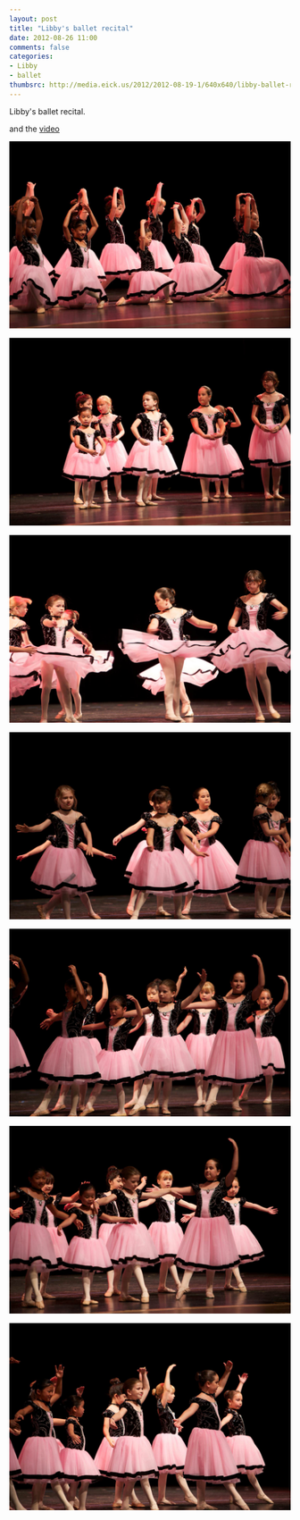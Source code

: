 ```yaml
---
layout: post
title: "Libby's ballet recital"
date: 2012-08-26 11:00
comments: false
categories: 
- Libby
- ballet
thumbsrc: http://media.eick.us/2012/2012-08-19-1/640x640/libby-ballet-recital-2012-06-02at16-48-16.jpg
---
```

Libby's ballet recital.

and the [video](/blog/2012/08/18/libbys-ballet-recital/)



![Libby's ballet recital](/assets/images/2012/2012-08-19-1/libby-ballet-recital-2012-06-02at16-48-36.jpg)


![Libby's ballet recital](/assets/images/2012/2012-08-19-1/libby-ballet-recital-2012-06-02at16-48-26.jpg)


![Libby's ballet recital](/assets/images/2012/2012-08-19-1/libby-ballet-recital-2012-06-02at16-48-16.jpg)


![Libby's ballet recital](/assets/images/2012/2012-08-19-1/libby-ballet-recital-2012-06-02at16-47-15.jpg)


![Libby's ballet recital](/assets/images/2012/2012-08-19-1/libby-ballet-recital-2012-06-02at16-47-04.jpg)


![Libby's ballet recital](/assets/images/2012/2012-08-19-1/libby-ballet-recital-2012-06-02at16-46-51.jpg)


![Libby's ballet recital](/assets/images/2012/2012-08-19-1/libby-ballet-recital-2012-06-02at16-46-45.jpg)


